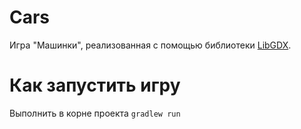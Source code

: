 # Сars
Игра "Машинки", реализованная с помощью библиотеки [LibGDX](https://en.wikipedia.org/wiki/LibGDX).

# Как запустить игру
Выполнить в корне проекта `gradlew run`

